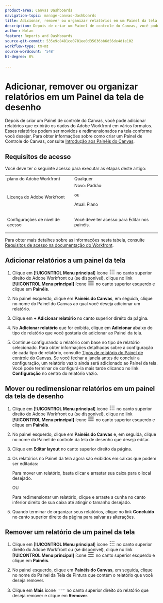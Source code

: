 ```yaml
---
product-area: Canvas Dashboards
navigation-topic: manage-canvas-dashboards
title: Adicionar, remover ou organizar relatórios em um Painel da tela de desenho
description: Depois de criar um Painel de controle do Canvas, você pode adicionar relatórios que exibirão os dados do Adobe Workfront em vários formatos. Esses relatórios podem ser movidos e redimensionados na tela conforme você desejar.
author: Nolan
feature: Reports and Dashboards
source-git-commit: 535e9c8481ce0781ee0d35636bb6d56de4d1e102
workflow-type: tm+mt
source-wordcount: '548'
ht-degree: 0%

---
```


# Adicionar, remover ou organizar relatórios em um Painel da tela de desenho

Depois de criar um Painel de controle do Canvas, você pode adicionar relatórios que exibirão os dados do Adobe Workfront em vários formatos. Esses relatórios podem ser movidos e redimensionados na tela conforme você desejar. Para obter informações sobre como criar um Painel de Controle do Canvas, consulte [Introdução aos Painéis do Canvas](/help/quicksilver/reports-and-dashboards/canvas-dashboards/manage-canvas-dashboards/get-started-canvas-dashboards.md).

## Requisitos de acesso

Você deve ter o seguinte acesso para executar as etapas deste artigo:

<table style="table-layout:auto"> 
 <col> 
 <col> 
 <tbody> 
  <tr> 
   <td role="rowheader">plano do Adobe Workfront</td> 
   <td>Qualquer</td> 
  </tr> 
  <tr> 
   <td role="rowheader">Licença do Adobe Workfront</td> 
   <td>Novo: Padrão
   <p>ou</p>
   <p>Atual: Plano</p></td> 
  </tr> 
  <tr> 
   <td role="rowheader">Configurações de nível de acesso</td> 
   <td> <p>Você deve ter acesso para Editar nos painéis.</p></td> 
  </tr> 
 </tbody> 
</table>

Para obter mais detalhes sobre as informações nesta tabela, consulte [Requisitos de acesso na documentação do Workfront](/help/quicksilver/administration-and-setup/add-users/access-levels-and-object-permissions/access-level-requirements-in-documentation.md).

## Adicionar relatórios a um painel da tela

1. Clique em **[!UICONTROL Menu principal]** ícone ![Menu principal](/help/_includes/assets/main-menu-icon.png) no canto superior direito do Adobe Workfront ou (se disponível), clique no link **[!UICONTROL Menu principal]** ícone ![Menu principal](/help/_includes/assets/main-menu-icon-left-nav.png) no canto superior esquerdo e clique em **Painéis**.

1. No painel esquerdo, clique em **Painéis do Canvas**, em seguida, clique no nome do Painel do Canvas ao qual você deseja adicionar um relatório.

1. Clique em **+ Adicionar relatório** no canto superior direito da página.

1. No **Adicionar relatório** que for exibida, clique em **Adicionar** abaixo do tipo de relatório que você gostaria de adicionar ao Painel da tela.

1. Continue configurando o relatório com base no tipo de relatório selecionado. Para obter informações detalhadas sobre a configuração de cada tipo de relatório, consulte [Tipos de relatório do Painel de controle do Canvas](/help/quicksilver/reports-and-dashboards/canvas-dashboards/report-types/report-types-overview.md). Se você fechar a janela antes de concluir a configuração, um relatório vazio ainda será adicionado ao Painel da tela. Você pode terminar de configurá-la mais tarde clicando no link **Configuração** no centro do relatório vazio.

## Mover ou redimensionar relatórios em um painel da tela de desenho

1. Clique em **[!UICONTROL Menu principal]** ícone ![Menu principal](/help/_includes/assets/main-menu-icon.png) no canto superior direito do Adobe Workfront ou (se disponível), clique no link **[!UICONTROL Menu principal]** ícone ![Menu principal](/help/_includes/assets/main-menu-icon-left-nav.png) no canto superior esquerdo e clique em **Painéis**.

1. No painel esquerdo, clique em **Painéis do Canvas** e, em seguida, clique no nome do Painel de controle da tela de desenho que deseja editar.

1. Clique em **Editar layout** no canto superior direito da página.

1. Os relatórios no Painel da tela agora são exibidos em caixas que podem ser editadas:

   Para mover um relatório, basta clicar e arrastar sua caixa para o local desejado.

   OU

   Para redimensionar um relatório, clique e arraste a cunha no canto inferior direito de sua caixa até atingir o tamanho desejado.

1. Quando terminar de organizar seus relatórios, clique no link **Concluído** no canto superior direito da página para salvar as alterações.

## Remover um relatório de um painel da tela

1. Clique em **[!UICONTROL Menu principal]** ícone ![Menu principal](/help/_includes/assets/main-menu-icon.png) no canto superior direito do Adobe Workfront ou (se disponível), clique no link **[!UICONTROL Menu principal]** ícone ![Menu principal](/help/_includes/assets/main-menu-icon-left-nav.png) no canto superior esquerdo e clique em **Painéis**.

1. No painel esquerdo, clique em **Painéis do Canvas**, em seguida, clique no nome do Painel da Tela de Pintura que contém o relatório que você deseja remover.

1. Clique em **Mais** ícone ![Ícone Mais](/help/quicksilver/reports-and-dashboards/canvas-dashboards/assets/more-icon.png) no canto superior direito do relatório que deseja remover e clique em **Remover**.
